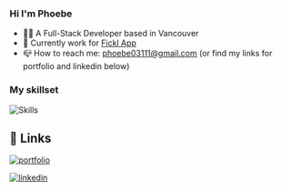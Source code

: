 

### Hi I'm Phoebe

- 👩‍💻 A Full-Stack Developer based in Vancouver
- 💼 Currently work for [Fickl App](https://www.ficklmarketing.com/)
- 📪 How to reach me: phoebe03111@gmail.com (or find my links for portfolio and linkedin below)

### My skillset
![Skills](https://skillicons.dev/icons?i=react,next,redux,html,css,tailwind,sass,js,nodejs,express,mysql,git,firebase)

## 🔗 Links
[![portfolio](https://img.shields.io/badge/my_portfolio-000?style=for-the-badge&logo=ko-fi&logoColor=white)](https://phoebechang.dev)

[![linkedin](https://img.shields.io/badge/linkedin-0A66C2?style=for-the-badge&logo=linkedin&logoColor=white)](https://www.linkedin.com/in/phoebe--chang/)


